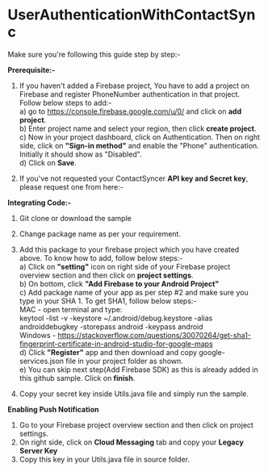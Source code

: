 # UserAuthenticationWithContactSync
Make sure you're following this guide step by step:-

<b>Prerequisite:-</b>

1) If you haven't added a Firebase project, You have to add a project on Firebase and register PhoneNumber authentication in that project. Follow below steps to add:-  
a) go to https://console.firebase.google.com/u/0/ and click on <b>add project</b>.  
b) Enter project name and select your region, then click <b>create project</b>.  
c) Now in your project dashboard, click on Authentication. Then on right side, click on <b>"Sign-in method"</b> and enable the "Phone" authentication. Initially it should show as "Disabled".  
d) Click on <b>Save</b>.  

2) If you've not requested your ContactSyncer <b>API key and Secret key</b>, please request one from here:-  

<b>Integrating Code:-</b>
1) Git clone or download the sample  
2) Change package name as per your requirement.  
3) Add this package to your firebase project which you have created above. To know how to add, follow below steps:-  
a) Click on <b>"setting"</b> icon on right side of your Firebase project overview section and then click on <b>project settings</b>.  
b) On bottom, click <b>"Add Firebase to your Android Project"</b>  
c) Add package name of your app as per step #2 and make sure you type in your SHA 1. To get SHA1, follow below steps:-  
MAC - open terminal and type:  
keytool -list -v -keystore ~/.android/debug.keystore -alias androiddebugkey -storepass android -keypass android  
Windows - https://stackoverflow.com/questions/30070264/get-sha1-fingerprint-certificate-in-android-studio-for-google-maps  
d) Click <b>"Register"</b> app and then download and copy google-services.json file in your project folder as shown.  
e) You can skip next step(Add Firebase SDK) as this is already added in this github sample. Click on <b>finish</b>.  

4) Copy your secret key inside Utils.java file and simply run the sample.  

<b>Enabling Push Notification</b>
1) Go to your Firebase project overview section and then click on project settings.
2) On right side, click on <b>Cloud Messaging</b> tab and copy your <b>Legacy Server Key</b>
3) Copy this key in your Utils.java file in source folder.


